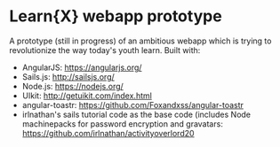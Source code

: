# Learn{X} webapp prototype

A prototype (still in progress) of an ambitious webapp which is trying to revolutionize the way today's youth learn. Built with:
- AngularJS: https://angularjs.org/
- Sails.js: http://sailsjs.org/
- Node.js: https://nodejs.org/
- UIkit: http://getuikit.com/index.html
- angular-toastr: https://github.com/Foxandxss/angular-toastr
- irlnathan's sails tutorial code as the base code (includes Node machinepacks for password encryption and gravatars: https://github.com/irlnathan/activityoverlord20
